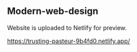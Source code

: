 ## Modern-web-design

Website is uploaded to Netlify for preview.

https://trusting-pasteur-9b4fd0.netlify.app/
